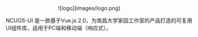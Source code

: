 <div align="center" style="width: 440px">![logo](images/logo.png)</div>

NCUOS-UI 是一款基于Vue.js 2.0，为南昌大学家园工作室的产品打造的可复用UI组件库，适用于PC端和移动端（响应式）。
